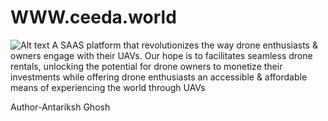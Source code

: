 # WWW.ceeda.world
![Alt text](ceeda.world\CeedaWorldFontLogoRemoveBG.png)
A SAAS platform that revolutionizes the way drone enthusiasts &amp;  owners engage with their UAVs. Our hope is to facilitates seamless drone rentals, unlocking the potential for drone owners to monetize their investments while offering drone enthusiasts an accessible &amp; affordable means of experiencing the world through UAVs

Author-Antariksh Ghosh